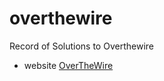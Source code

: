 # overthewire
Record of Solutions to Overthewire
- website [OverTheWire](vhttps://overthewire.org/wargames/bandit/bandit1.html)
